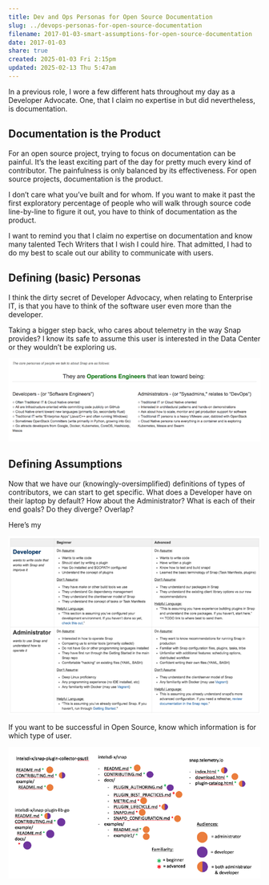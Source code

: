 ```yaml
---
title: Dev and Ops Personas for Open Source Documentation
slug: ../devops-personas-for-open-source-documentation
filename: 2017-01-03-smart-assumptions-for-open-source-documentation
date: 2017-01-03
share: true
created: 2025-01-03 Fri 2:15pm
updated: 2025-02-13 Thu 5:47am
---
```


In a previous role, I wore a few different hats throughout my day as a Developer Advocate. One, that I claim no expertise in but did nevertheless, is documentation.

## Documentation is the Product

For an open source project, trying to focus on documentation can be painful. It’s the least exciting part of the day for pretty much every kind of contributor. The painfulness is only balanced by its effectiveness. For open source projects, documentation is the product.

I don’t care what you’ve built and for whom. If you want to make it past the first exploratory percentage of people who will walk through source code line-by-line to figure it out, you have to think of documentation as the product.

I want to remind you that I claim no expertise on documentation and know many talented Tech Writers that I wish I could hire. That admitted, I had to do my best to scale out our ability to communicate with users.

## Defining (basic) Personas

I think the dirty secret of Developer Advocacy, when relating to Enterprise IT, is that you have to think of the software user even more than the developer.

Taking a bigger step back, who cares about telemetry in the way Snap provides? I know its safe to assume this user is interested in the Data Center or they wouldn’t be exploring us.

![key-persona.png](../../static/images/key-persona.png)

## Defining Assumptions

Now that we have our (knowingly-oversimplified) definitions of types of contributors, we can start to get specific. What does a Developer have on their laptop by default? How about the Administrator? What is each of their end goals? Do they diverge? Overlap?

Here’s my

![persona-assumptions.png](../../static/images/persona-assumptions.png)

If you want to be successful in Open Source, know which information is for which type of user.

![persona-content-mapping.png](../../static/images/persona-content-mapping.png)
